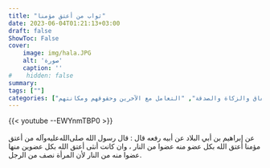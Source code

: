 ```yaml
---
title: "ثواب من أعتق مؤمنا"
date: 2023-06-04T01:21:13+03:00
draft: false
ShowToc: False
cover:
    image: img/hala.JPG
    alt: 'صورة'
    caption: ''
#    hidden: false
summary: 
tags: [""]
categories: ["الإنفاق والزكاة والصدقة", "التعامل مع الآخرين وحقوقهم ومكانتهم"]
---
```

{{< youtube --EWYnmTBP0 >}}  
 <br>
عن إبراهيم بن أبي البلاد عن أبيه رفعه قال : قال رسول الله صلى‌الله‌عليه‌وآله
من أعتق مؤمنا أعتق الله بكل عضو منه عضوا من النار ، وان كانت أنثى
أعتق الله بكل عضوين منها عضوا منه من النار لأن المرأة نصف من الرجل.


